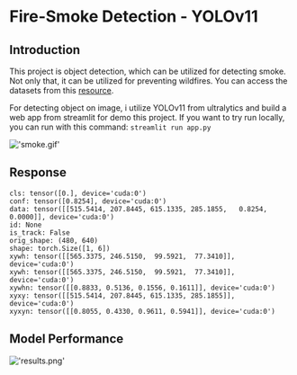 # Fire-Smoke Detection - YOLOv11

## Introduction
This project is object detection, which can be utilized for detecting smoke. Not only that, it can be utilized for preventing wildfires. You can access the datasets from this [resource](https://universe.roboflow.com/brad-dwyer/wildfire-smoke). 

For detecting object on image, i utilize YOLOv11 from ultralytics and build a web app from streamlit for demo this project. If you want to try run locally, you can run with this command:
```streamlit run app.py```

!['smoke.gif'](./images/smoke.gif)

## Response
```
cls: tensor([0.], device='cuda:0')
conf: tensor([0.8254], device='cuda:0')
data: tensor([[515.5414, 207.8445, 615.1335, 285.1855,   0.8254,   0.0000]], device='cuda:0')
id: None
is_track: False
orig_shape: (480, 640)
shape: torch.Size([1, 6])
xywh: tensor([[565.3375, 246.5150,  99.5921,  77.3410]], device='cuda:0')
xywh: tensor([[565.3375, 246.5150,  99.5921,  77.3410]], device='cuda:0')
xywhn: tensor([[0.8833, 0.5136, 0.1556, 0.1611]], device='cuda:0')
xyxy: tensor([[515.5414, 207.8445, 615.1335, 285.1855]], device='cuda:0')
xyxyn: tensor([[0.8055, 0.4330, 0.9611, 0.5941]], device='cuda:0')
```

## Model Performance
!['results.png'](./images/results.png)


